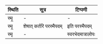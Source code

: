 | स्थिति | सूत्र | टिप्पणी |
| ----- | ------- | ------ |
| स्मृ॒ | - | - |
| स्मृ॒ | शेषात् कर्तरि परस्मैपदम् | इति परस्मैपदम् |
| स्मृ | - | स्वरभेदमात्रालोपः |
